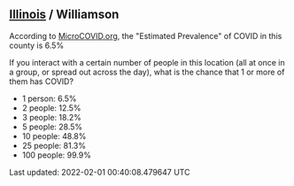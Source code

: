 
## [Illinois](/united-states/illinois) / Williamson

According to [MicroCOVID.org](http://microcovid.org),
the "Estimated Prevalence" of COVID in this county is 6.5%

If you interact with a certain number of people in this location
(all at once in a group, or spread out across the day), what is the chance that
1 or more of them has COVID?

- 1 person: 6.5%
- 2 people: 12.5%
- 3 people: 18.2%
- 5 people: 28.5%
- 10 people: 48.8%
- 25 people: 81.3%
- 100 people: 99.9%

Last updated: 2022-02-01 00:40:08.479647 UTC
